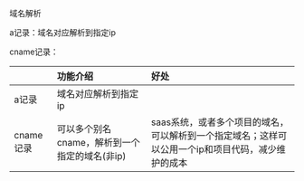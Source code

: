 域名解析



a记录：域名对应解析到指定ip

cname记录：

|  | 功能介绍 | 好处 |
| :--- | :--- | :--- |
| a记录 | 域名对应解析到指定ip |  |
| cname记录 | 可以多个别名cname，解析到一个指定的域名\(非ip\) | saas系统，或者多个项目的域名，可以解析到一个指定域名；这样可以公用一个ip和项目代码，减少维护的成本 |



